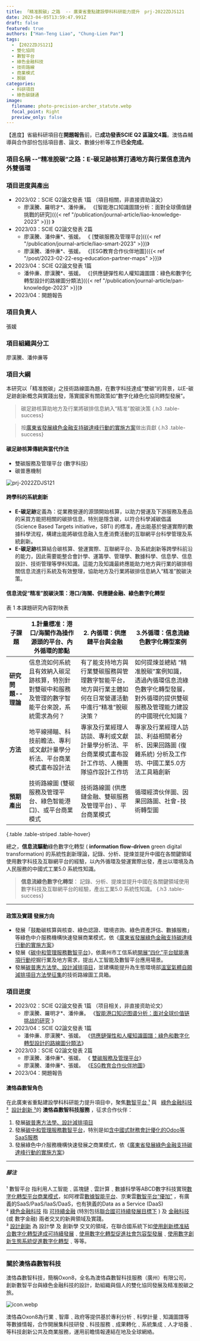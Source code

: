 ```yaml
---
title: 「精准脫碳」之路  -- 廣東省重點建設學科科研能力提升　prj-2022ZDJS121
date: 2023-04-05T13:59:47.991Z
draft: false
featured: true
authors: ["Han-Teng Liao", "Chung-Lien Pan"]
tags:
  - 【2022ZDJS121】
  - 雙化協同
  - 數智平台
  - 綠色金融科技
  - 技術路線
  - 商業模式
  - 脫碳
categories:
  - 科研項目
  - 綠色碳鏈通
image:
  filename: photo-precision-archer_statute.webp
  focal_point: Right
  preview_only: false
---
```


<div class="p-3 mb-2 bg-success text-white  container" markdown="1">

<span style="color: white;"><i class="fas fa-battery-full ai-2x fa-bounce"></i></span>【進度】省級科研項目在**開題報告**前，已**成功發表SCIE Q2 區論文4篇**。澳恪森輔導與合作部份包括項目書、論文、數據分析等工作**已全完成**。

</div>

### 項目名稱 --“精准脫碳”之路：E-碳足跡核算打通地方與行業信息流內外雙循環

### 項目迸度與產出

* 2023/02：SCIE Q2論文發表 1篇  （項目相關，非直接資助論文）
    * 廖漢騰、羅明才*、潘仲亷。  《[智能港口知識圖譜分析：面對全球價值鏈挑戰的研究]({{< ref "/publication/journal-article/liao-knowledge-2023" >}}) 》
* 2023/03：SCIE Q2論文發表 2篇
    * 廖漢騰、潘仲亷*、張媛。 《 [雙碳服務及管理平台]({{< ref "/publication/journal-article/liao-smart-2023" >}})》
    * 廖漢騰、潘仲亷*、張媛。  《[ESG教育合作伙伴地圖]({{< ref "/post/2023-02-22-esg-education-partner-maps" >}})》
* 2023/04：SCIE Q2論文發表 1篇
    * 潘仲亷、廖漢騰*、張媛。  《[供應鏈彈性和人權知識圖譜：綠色和數字化轉型設計的路線圖分類法]({{< ref "/publication/journal-article/pan-knowledge-2023" >}})》
* 2023/04：開題報告

<!--more-->

### 項目負責人
張媛

### 項目組織與分工
廖漢騰、潘仲亷等

### 項目大綱

本研究以「精准脫碳」之技術路線圖為題，在數字科技達成“雙碳”的背景，以E-碳足跡創新概念與實踐出發，落實國家有關政策如“數字化綠色化協同轉型發展”。

> 碳足跡核算助地方及行業將碳排信息納入“精准”脫碳決策
{.h3 .table-success}


> 按[廣東省發展綠色金融支持碳達峰行動的實施方案](https://www.gd.gov.cn/zwgk/wjk/qbwj/ybh/content/post_3972447.html)做出貢獻
{.h3 .table-success}

#### 碳足跡核算傳統與當代作法

* 雙碳服務及管理平台 (數字科技)
* 碳普惠機制

![prj-2022ZDJS121](prj-2022ZDJS121.png)


#### 跨學科的系統創新
 * **E-碳足跡**定義為：從業務營運的源頭開始核算，以助力營運及下游服務及產品的采買方能把相關的碳排信息，特別是隱含碳，以符合科學減碳倡議 (Science Based Targets initiative，SBTi) 的標准，產出能基於營運實際的數據科學流程，構建出能將碳信息融入生產消費活動的互聯網平台科學管理及系統創新。
 * **E-碳足跡**核算結合碳核算、營運實際、互聯網平台、及系統創新等跨學科前沿的能力，因此需要能整合會計學、運籌學、管理學、數據科學、信息學、信息設計、技術管理等學科知識。這能力及知識最終應能助力地方與行業的碳排相關信息流進行系統及有效整理，協助地方及行業將碳排信息納入“精准”脫碳決策。
 
 
#### 信息流促“精准”脫碳決策：港口/海關、供應鏈金融、綠色數字化轉型

  表 1 本課題研究內容對映表
  
|    **子課題**             |     1.計量標准：港口/海關作為操作源頭的平台、內外循環的節點  |     2. 內循環：供應鏈平台與金融  |     3.外循環：信息流綠色數字化轉型案例|
|------------------------------|---------------------------------------------------------------------------------------------------------|---------------------------------------------------------------------------------------------------------------|----------------------------------------------------------------------------------------------------------------------------------------|
|     **研究問題--理論**    |     信息流如何系統且有效納入碳足跡核算，特別針對雙碳中和服務及管理的數字智能平台來說，系統需求為何？    |     有了能支持地方與行業雙碳服務與管理數字智能平台，地方與行業主體如何在日常營運活動中進行“精准”脫碳決策？    |     如何提煉並總結   “精准脫碳”案例知識，透過內循環信息流綠色數字化轉型發展，對外循環的提供雙碳服務及管理能力建設的中國現代化知識？    |
|     **方法**    |     地平線掃瞄、科技前瞻法、專利或文獻計量學分析法、平台商業模式畫布設計法                              |     專家及行業經理人訪談、專利或文獻計量學分析法、平台商業模式畫布設計工作坊、人機團隊協作設計工作坊          |     專家及行業經理人訪談、利益相關者分析、因果回路圖   (復雜系統)   分析及工作坊、中國工業5.0方法工具箱創新                            |
|     **預期產出**                 |     技術路線圖 (雙碳服務及管理平台、綠色智能港口)、或平台商業模式                                       |     技術路線圖 (供應鏈金融、雙碳服務及管理平台)   、平台商業模式                                              |     循環經濟伙伴圖、因果回路圖、社會-技術轉型圖                                                                                        |
{.table .table-striped .table-hover}
  
  總之，**信息流驅動**綠色數字化轉型 ( **information flow-driven** green digital transformation) 的系統性創新理論，記錄、分析、提煉並提升中國在各關鍵領域使用數字科技及互聯網平台的經驗，以內外循環及營運實際出發，產出以環境及為人民服務的中國式工業5.0 系統性知識。

>  **信息流綠色數字化轉型**： 記錄、分析、提煉並提升中國在各關鍵領域使用數字科技及互聯網平台的經驗，產出工業5.0 系統性知識。
{.h3 .table-success}

---

#### 政策及實踐 發展方向

* 發展「鼓勵碳核算與核查、綠色認證、環境咨詢、綠色資產評估、數據服務」等綠色中介服務機構快速發展商業模式，依《[廣東省發展綠色金融支持碳達峰行動的實施方案](https://www.gd.gov.cn/zwgk/wjk/qbwj/ybh/content/post_3972447.html)》
* 發展《[碳中和管理服務數智平台](https://oxon8.netlify.app/post/2023-02-20-smart-digital-platforms-carbon-neutral-management-services/)》，依廣州市工信系統[開展“四化”平台賦能專項行動](https://gz.gov.cn/ysgz/xwdt/ysdt/content/mpost_8787864.html)挖掘行業及地方需求，提出人工智能及數智平台應用場景。
* 發展[碳普惠方法學、設計減排項目](https://oxon8.netlify.app/post/2023-04-04-eco-design-carbon-inclusion-scheme/)，並建構能提升為生態環境部[溫室氣體自願減排項目方法學征集](https://www.mee.gov.cn/xxgk2018/xxgk/xxgk06/202303/t20230330_1024693.html)的技術路線圖工具箱。


### 項目迸度
* 2023/02：SCIE Q2論文發表 1篇  （项目相关，非直接资助论文）
    * 廖漢騰、羅明才*、潘仲亷。  《[智能港口知识图谱分析：面对全球价值链挑战的研究](https://oxon8.netlify.app/publication/liao-knowledge-2023/) 》
* 2023/04：SCIE Q2論文發表 1篇
    * 潘仲亷、廖漢騰*、張媛。  《[供應鏈彈性和人權知識圖譜：綠色和數字化轉型設計的路線圖分類法](https://oxon8.netlify.app/publication/pan-knowledge-2023/)》
* 2023/03：SCIE Q2論文發表 2篇
    * 廖漢騰、潘仲亷*、張媛。 《 [雙碳服務及管理平台](https://oxon8.netlify.app/publication/liao-smart-2023/)》
    * 廖漢騰、潘仲亷*、張媛。  《[ESG教育合作伙伴地圖](https://oxon8.netlify.app/post/2023-02-22-esg-education-partner-maps/)》
* 2023/04：開題報告

#### 澳恪森數智角色

在此廣東省重點建設學科科研能力提升項目中，聚焦<span class="highlight-container highlight-yellow"><span class="highlight"><a href="#腳注">數智平台 ¹</a></span></span> 與   <span class="highlight-container highlight-green"><span class="highlight"><a href="#腳注">綠色金融科技 ²</a></span></span>  <span class="highlight-container highlight-fushia"><span class="highlight"><a href="#腳注">設計創新 ³</a></span></span>的 **澳恪森數智科技服務** ，征求合作伙伴：

1. 發展[碳普惠方法學、設計減排項目](https://oxon8.netlify.app/post/2023-04-04-eco-design-carbon-inclusion-scheme/)
2. 發展[碳中和管理服務數智平台](https://oxon8.netlify.app/post/2023-02-20-smart-digital-platforms-carbon-neutral-management-services/)，特別是如[含中國式財務會計優化的Odoo等SaaS服務](https://www.sunpop.cn/)
3. 發展綠色中介服務機構快速發展之商業模式，依《[廣東省發展綠色金融支持碳達峰行動的實施方案](https://www.gd.gov.cn/zwgk/wjk/qbwj/ybh/content/post_3972447.html)》

-----

#####  腳注

¹ 數智平台 指利用人工智能﹑區塊鏈﹑雲計算﹑數據科學等ABCD數字科技實現[數字化轉型](http://www.sasac.gov.cn/n4470048/n13461446/n15927611/n16058233/c16135120/content.html)[平台商業模式](https://www2.deloitte.com/cn/zh/pages/soe/articles/soe-digital-transformation-2.html)，如阿裡雲[數據智能平台](https://datapaas.aliyun.com)、京東雲[數智平台“優加”](http://www.21jingji.com/article/20230323/herald/fe6ebc956c6d6e11f7887c21cbe0a86e.html) ，有廣義的SaaS/PaaS/IaaS/DaaS，也有狹義的Data as a Service (DaaS)<br/>
² [綠色金融科技](https://link.springer.com/chapter/10.1007/978-3-319-76014-8_11) 指 [可持續金融](https://www.unep.org/regions/asia-and-pacific/regional-initiatives/supporting-resource-efficiency/green-financing) (特別包括[聯合國可持續發展目標下](https://www.un.org/en/digital-financing-taskforce) ) 及 [金融科技](https://www.sciencedirect.com/topics/economics-econometrics-and-finance/fintech) (或 數字金融) 兩者交叉的新興領域及實踐。<br/>
³ [設計創新](https://www.sciencedirect.com/topics/social-sciences/design-innovation)  為 設計學 及 創新學 交叉的領域，在聯合國系統下如[使用創新標准結合數字化轉型達成可持續發展](https://www.unido.org/news/unido-promotes-innovation-standards-and-digital-transformation-achieve-sdgs)﹑[使用數字化轉型促進社會包容型發展](https://www.un.org/development/desa/dspd/2021/02/digital-technologies-for-social-inclusion/)﹑[使用數字創新生態系統促進數字化轉型](https://www.itu.int/itu-d/sites/innovation/)﹑等等。

---

### 關於澳恪森數智科技

澳恪森數智科技，簡稱Oxon8，全名為澳恪森數智科技服務（廣州）有限公司，創新數智平台與綠色金融科技的設計，助組織與個人的雙化協同發展及精准脫碳之旅。

![icon.webp](icon.webp)

澳恪森Oxon8為行業﹑智庫﹑政府等提供基於專利分析﹑科學計量﹑知識圖譜等等數據情報，合作開展集科技研發﹑科技服務﹑成果轉化﹑系統集成﹑人才培養﹑等科技創新公共及商業服務，運用前瞻情報連結在地及全球網絡。

